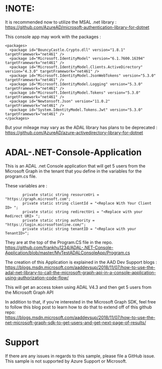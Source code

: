 # !NOTE:
It is recommended now to utilize the MSAL .net library : https://github.com/AzureAD/microsoft-authentication-library-for-dotnet

This console app may work with the packages :
```
<packages>
  <package id="BouncyCastle.Crypto.dll" version="1.8.1" targetFramework="net461" />
  <package id="Microsoft.IdentityModel" version="6.1.7600.16394" targetFramework="net461" />
  <package id="Microsoft.IdentityModel.Clients.ActiveDirectory" version="4.3.0" targetFramework="net461" />
  <package id="Microsoft.IdentityModel.JsonWebTokens" version="5.3.0" targetFramework="net461" />
  <package id="Microsoft.IdentityModel.Logging" version="5.3.0" targetFramework="net461" />
  <package id="Microsoft.IdentityModel.Tokens" version="5.3.0" targetFramework="net461" />
  <package id="Newtonsoft.Json" version="11.0.2" targetFramework="net461" />
  <package id="System.IdentityModel.Tokens.Jwt" version="5.3.0" targetFramework="net461" />
</packages>
```

But your mileage may vary as the ADAL library has plans to be deprecated : 
https://github.com/AzureAD/azure-activedirectory-library-for-dotnet


# ADAL-.NET-Console-Application
This is an ADAL .net Console application that will get 5 users from the Microsoft Graph in the tenant that you define in the variables for the program.cs file.

These variables are :
```
        private static string resourceUri = "https://graph.microsoft.com";
        private static string clientId = "<Replace With Your Client ID> ";
        private static string redirectUri = "<Replace with your Redirect URI> ";
        private static string authority = "https://login.microsoftonline.com/";
        private static string tenantID = "<Replace with your TenantID>";
```

They are at the top of the Program.CS file in the repo. https://github.com/frankhu1234/ADAL-.NET-Console-Application/blob/master/MyTestADALConsoleApp/Program.cs

The creation of this Application is explained in the AAD Dev Support blogs : https://blogs.msdn.microsoft.com/aaddevsup/2018/11/07/how-to-use-the-adal-net-library-to-call-the-microsoft-graph-api-in-a-console-application-using-authorization-code-flow/

This will get an access token using ADAL V4.3 and then get 5 users from the Microsoft Graph API 

In addition to that, if you're interested in the Microsoft Graph SDK, feel free to follow this blog post to learn how to do that to extend off of this github repo:  
https://blogs.msdn.microsoft.com/aaddevsup/2018/11/07/how-to-use-the-net-microsoft-graph-sdk-to-get-users-and-get-next-page-of-results/

# Support

If there are any issues in regards to this sample, please file a GitHub issue. This sample is not supported by Azure Support or Microsoft. 


